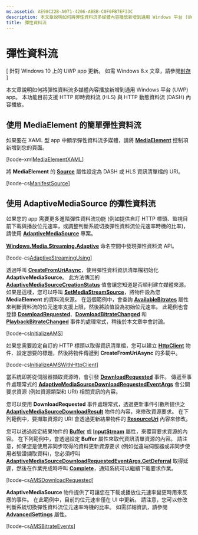 ```yaml
---
ms.assetid: AE98C22B-A071-4206-ABBB-C0F0FB7EF33C
description: 本文章說明如何將彈性資料流多媒體內容播放新增到通用 Windows 平台 (UWP) app。 本功能目前支援 HTTP 即時資料流 (HLS) 與 HTTP 動態資料流 (DASH) 內容播放。
title: 彈性資料流
---
```


# 彈性資料流

\[ 針對 Windows 10 上的 UWP app 更新。 如需 Windows 8.x 文章，請參閱[封存](http://go.microsoft.com/fwlink/p/?linkid=619132) \]

本文章說明如何將彈性資料流多媒體內容播放新增到通用 Windows 平台 (UWP) app。 本功能目前支援 HTTP 即時資料流 (HLS) 與 HTTP 動態資料流 (DASH) 內容播放。

## 使用 MediaElement 的簡單彈性資料流

如果要在 XAML 型 app 中顯示彈性資料流多媒體，請將 [**MediaElement**](https://msdn.microsoft.com/library/windows/apps/br242926) 控制項新增到您的頁面。

[!code-xml[MediaElementXAML](./code/AdaptiveStreaming_Win10/cs/MainPage.xaml#SnippetMediaElementXAML)]

將 **MediaElement** 的 [**Source**](https://msdn.microsoft.com/library/windows/apps/br227420) 屬性設定為 DASH 或 HLS 資訊清單檔的 URI。

[!code-cs[ManifestSource](./code/AdaptiveStreaming_Win10/cs/MainPage.xaml.cs#SnippetManifestSource)]

## 使用 AdaptiveMediaSource 的彈性資料流

如果您的 app 需要更多進階彈性資料流功能 (例如提供自訂 HTTP 標頭、監視目前下載與播放位元速率，或調整判斷系統切換彈性資料流位元速率時機的比率)，請使用 [**AdaptiveMediaSource**](https://msdn.microsoft.com/library/windows/apps/dn946912) 專案。

[
            **Windows.Media.Streaming.Adaptive**](https://msdn.microsoft.com/library/windows/apps/dn931279) 命名空間中發現彈性資料流 API。

[!code-cs[AdaptiveStreamingUsing](./code/AdaptiveStreaming_Win10/cs/MainPage.xaml.cs#SnippetAdaptiveStreamingUsing)]

透過呼叫 [**CreateFromUriAsync**](https://msdn.microsoft.com/library/windows/apps/dn931261)，使用彈性資料資訊清單檔初始化 **AdaptiveMediaSource**。 此方法傳回的 [**AdaptiveMediaSourceCreationStatus**](https://msdn.microsoft.com/library/windows/apps/dn946917) 值會讓您知道是否順利建立媒體來源。 如果是這樣，您可以呼叫 [**SetMediaStreamSource**](https://msdn.microsoft.com/library/windows/apps/dn299029)，將物件設為您 **MediaElement** 的資料流來源。 在這個範例中，會查詢 [**AvailableBitrates**](https://msdn.microsoft.com/library/windows/apps/dn931257) 屬性來判斷資料流的位元速率支援上限，然後將該值設為初始位元速率。 此範例也會登錄 [**DownloadRequested**](https://msdn.microsoft.com/library/windows/apps/dn931272)、[**DownloadBitrateChanged**](https://msdn.microsoft.com/library/windows/apps/dn931269) 和 [**PlaybackBitrateChanged**](https://msdn.microsoft.com/library/windows/apps/dn931278) 事件的處理常式，稍後於本文章中會討論。

[!code-cs[InitializeAMS](./code/AdaptiveStreaming_Win10/cs/MainPage.xaml.cs#SnippetInitializeAMS)]

如果您需要設定自訂的 HTTP 標頭以取得資訊清單檔，您可以建立 [**HttpClient**](https://msdn.microsoft.com/library/windows/apps/dn298639) 物件、設定想要的標題，然後將物件傳遞到 **CreateFromUriAsync** 的多載中。

[!code-cs[InitializeAMSWithHttpClient](./code/AdaptiveStreaming_Win10/cs/MainPage.xaml.cs#SnippetInitializeAMSWithHttpClient)]

當系統即將從伺服器擷取資源時，會引發 [**DownloadRequested**](https://msdn.microsoft.com/library/windows/apps/dn931272) 事件。 傳遞至事件處理常式的 [**AdaptiveMediaSourceDownloadRequestedEventArgs**](https://msdn.microsoft.com/library/windows/apps/dn946935) 會公開要求資源 (例如資源類型和 URI) 相關資訊的內容。

您可以使用 **DownloadRequested** 事件處理常式，透過更新事件引數所提供之 [**AdaptiveMediaSourceDownloadResult**](https://msdn.microsoft.com/library/windows/apps/dn946942) 物件的內容，來修改資源要求。 在下列範例中，要擷取資源的 URI 會透過更新結果物件的 [**ResourceUri**](https://msdn.microsoft.com/library/windows/apps/dn931250) 內容來修改。

您可以透過設定結果物件的 [**Buffer**](https://msdn.microsoft.com/library/windows/apps/dn946943) 或 [**InputStream**](https://msdn.microsoft.com/library/windows/apps/dn931249) 屬性，來覆寫要求資源的內容。 在下列範例中，會透過設定 **Buffer** 屬性來取代資訊清單資源的內容。 請注意，如果您是使用非同步取得的資料更新資源要求 (例如從遠端伺服器或非同步使用者驗證擷取資料)，您必須呼叫 [**AdaptiveMediaSourceDownloadRequestedEventArgs.GetDeferral**](https://msdn.microsoft.com/library/windows/apps/dn946936) 取得延遲，然後在作業完成時呼叫 [**Complete**](https://msdn.microsoft.com/library/windows/apps/dn946934)，通知系統可以繼續下載要求作業。

[!code-cs[AMSDownloadRequested](./code/AdaptiveStreaming_Win10/cs/MainPage.xaml.cs#SnippetAMSDownloadRequested)]

**AdaptiveMediaSource** 物件提供了可讓您在下載或播放位元速率變更時用來反應的事件。 在此範例中，目前的位元速率僅在 UI 中更新。 請注意，您可以修改判斷系統切換彈性資料流位元速率時機的比率。 如需詳細資訊，請參閱 [**AdvancedSettings**](https://msdn.microsoft.com/library/windows/apps/mt628697) 屬性。

[!code-cs[AMSBitrateEvents](./code/AdaptiveStreaming_Win10/cs/MainPage.xaml.cs#SnippetAMSBitrateEvents)]

 

 






<!--HONumber=Mar16_HO1-->


